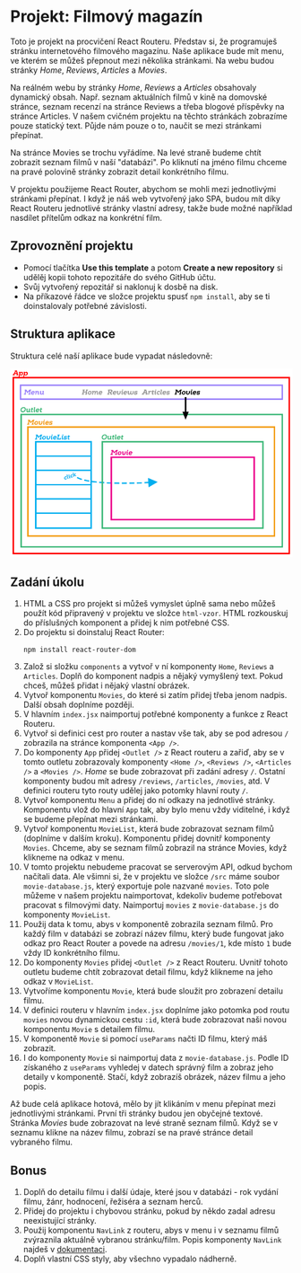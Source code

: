 # Projekt: Filmový magazín

Toto je projekt na procvičení React Routeru. Představ si, že programuješ stránku internetového filmového magazínu. Naše aplikace bude mít menu, ve kterém se můžeš přepnout mezi několika stránkami. Na webu budou stránky *Home*, *Reviews*, *Articles* a *Movies*.

Na reálném webu by stránky *Home*, *Reviews* a *Articles* obsahovaly dynamický obsah. Např. seznam aktuálních filmů v kině na domovské stránce, seznam recenzí na stránce Reviews a třeba blogové příspěvky na stránce Articles. V našem cvičném projektu na těchto stránkách zobrazíme pouze statický text. Půjde nám pouze o to, naučit se mezi stránkami přepínat.

Na stránce Movies se trochu vyřádíme. Na levé straně budeme chtít zobrazit seznam filmů v naší "databázi". Po kliknutí na jméno filmu chceme na pravé polovině stránky zobrazit detail konkrétního filmu.

V projektu použijeme React Router, abychom se mohli mezi jednotlivými stránkami přepínat. I když je náš web vytvořený jako SPA, budou mít díky React Routeru jednotlivé stránky vlastní adresy, takže bude možné například nasdílet přítelům odkaz na konkrétní film.


## Zprovoznění projektu

- Pomocí tlačítka **Use this template** a potom **Create a new repository** si udělěj kopii tohoto repozitáře do svého GitHub účtu.
- Svůj vytvořený repozitář si naklonuj k dosbě na disk.
- Na příkazové řádce ve složce projektu spusť `npm install`, aby se ti doinstalovaly potřebné závislosti.


## Struktura aplikace

Struktura celé naší aplikace bude vypadat následovně:

![Rozložení komponent](rozlozeni-komponent.png)


## Zadání úkolu

1. HTML a CSS pro projekt si můžeš vymyslet úplně sama nebo můžeš použít kód připravený v projektu ve složce `html-vzor`. HTML rozkouskuj do příslušných komponent a přidej k nim potřebné CSS.
1. Do projektu si doinstaluj React Router:
   ```
   npm install react-router-dom
   ```
1. Založ si složku `components` a vytvoř v ní komponenty `Home`, `Reviews` a `Articles`. Doplň do komponent nadpis a nějaký vymyšlený text. Pokud chceš, můžeš přidat i nějaký vlastní obrázek.
1. Vytvoř komponentu `Movies`, do které si zatím přidej třeba jenom nadpis. Další obsah doplníme později.
1. V hlavním `index.jsx` naimportuj potřebné komponenty a funkce z React Routeru.
1. Vytvoř si definici cest pro router a nastav vše tak, aby se pod adresou `/` zobrazila na stránce komponenta `<App />`.
1. Do komponenty `App` přidej `<Outlet />` z React routeru a zařiď, aby se v tomto outletu zobrazovaly komponenty `<Home />`, `<Reviews />`, `<Articles />` a `<Movies />`. *Home* se bude zobrazovat při zadání adresy `/`. Ostatní komponenty budou mít adresy `/reviews`, `/articles`, `/movies`, atd. V definici routeru tyto routy udělej jako potomky hlavní routy `/`.
1. Vytvoř komponentu `Menu` a přidej do ní odkazy na jednotlivé stránky. Komponentu vlož do hlavní `App` tak, aby bylo menu vždy viditelné, i když se budeme přepínat mezi stránkami.
1. Vytvoř komponentu `MovieList`, která bude zobrazovat seznam filmů (doplníme v dalším kroku). Komponentu přidej dovnitř komponenty `Movies`. Chceme, aby se seznam filmů zobrazil na stránce Movies, když klikneme na odkaz v menu.
1. V tomto projektu nebudeme pracovat se serverovým API, odkud bychom načítali data. Ale všimni si, že v projektu ve složce `/src` máme soubor `movie-database.js`, který exportuje pole nazvané `movies`. Toto pole můžeme v našem projektu naimportovat, kdekoliv budeme potřebovat pracovat s filmovými daty. Naimportuj `movies` z `movie-database.js` do komponenty `MovieList`.
1. Použij data k tomu, abys v komponentě zobrazila seznam filmů. Pro každý film v databázi se zobrazí název filmu, který bude fungovat jako odkaz pro React Router a povede na adresu `/movies/1`, kde místo `1` bude vždy ID konkrétního filmu.
1. Do komponenty `Movies` přidej `<Outlet />` z React Routeru. Uvnitř tohoto outletu budeme chtít zobrazovat detail filmu, když klikneme na jeho odkaz v `MovieList`.
1. Vytvoříme komponentu `Movie`, která bude sloužit pro zobrazení detailu filmu.
1. V definici routeru v hlavním `index.jsx` doplníme jako potomka pod routu `movies` novou dynamickou cestu `:id`, která bude zobrazovat naši novou komponentu `Movie` s detailem filmu.
1. V komponentě `Movie` si pomocí `useParams` načti ID filmu, který máš zobrazit.
1. I do komponenty `Movie` si naimportuj data z `movie-database.js`. Podle ID získaného z `useParams` vyhledej v datech správný film a zobraz jeho detaily v komponentě. Stačí, když zobrazíš obrázek, název filmu a jeho popis.

Až bude celá aplikace hotová, mělo by jít klikáním v menu přepínat mezi jednotlivými stránkami. První tři stránky budou jen obyčejné textové. Stránka *Movies* bude zobrazovat na levé straně seznam filmů. Když se v seznamu klikne na název filmu, zobrazí se na pravé stránce detail vybraného filmu.

## Bonus

1. Doplň do detailu filmu i další údaje, které jsou v databázi - rok vydání filmu, žánr, hodnocení, řežiséra a seznam herců.
1. Přidej do projektu i chybovou stránku, pokud by někdo zadal adresu neexistující stránky.
1. Použij komponentu `NavLink` z routeru, abys v menu i v seznamu filmů zvýraznila aktuálně vybranou stránku/film. Popis komponenty `NavLink` najdeš v [dokumentaci](https://reactrouter.com/en/main/components/nav-link).
1. Doplň vlastní CSS styly, aby všechno vypadalo nádherně.